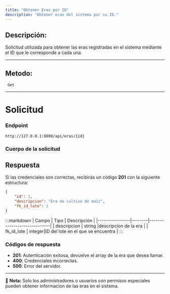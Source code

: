 ```yaml
---
title: "Obtener Eras por ID"
description: "Obtener eras del sistema por su ID."
---
```



## Descripción:
Solicitud utilizada para obtener las eras registradas en el sistema mediante el ID que le corresponde a cada una.

---


## Metodo: 
```
 Get
```
---


# **Solicitud**

### **Endpoint**
```
http://127.0.0.1:8000/api/eras/{id}
```

### **Cuerpo de la solicitud**

## **Respuesta**

Si las credenciales son correctas, recibirás un código **201** con la siguiente estructura:

```json
{
    "id": 1,
    "descripcion": "Era de cultivo de maíz",
    "fk_id_lote": 2
}
```

:::markdown
| Campo           | Tipo   | Descripción                |
|----------------|--------|-----------------------------|
| descripcion     | string |descripcion de la era   |
| fk_id_lote      | integer|ID del lote en el que se encuentra  |
:::


### **Códigos de respuesta**
- **201**: Autenticación exitosa, devuelve el array de la era que desea llamar.
- **400**: Credenciales incorrectas.
- **500**: Error del servidor.

---

📄 **Nota:**  Solo los administradores o usuarios con permisos especiales pueden obtener informacion de las eras en el sistema.

